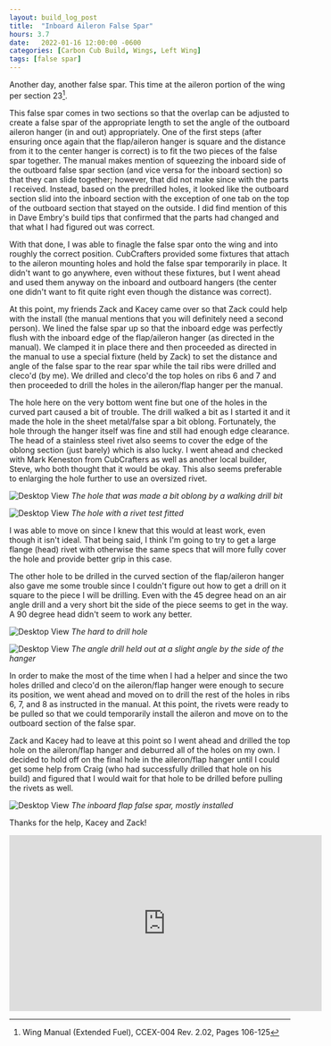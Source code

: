```yaml
---
layout: build_log_post
title:  "Inboard Aileron False Spar"
hours: 3.7
date:   2022-01-16 12:00:00 -0600
categories: [Carbon Cub Build, Wings, Left Wing]
tags: [false spar]
---
```


Another day, another false spar. This time at the aileron portion of the wing per section 23[^section-23-ref].

This false spar comes in two sections so that the overlap can be adjusted to create a false spar of the appropriate length to set the angle of the outboard aileron hanger (in and out) appropriately. One of the first steps (after ensuring once again that the flap/aileron hanger is square and the distance from it to the center hanger is correct) is to fit the two pieces of the false spar together. The manual makes mention of squeezing the inboard side of the outboard false spar section (and vice versa for the inboard section) so that they can slide together; however, that did not make since with the parts I received. Instead, based on the predrilled holes, it looked like the outboard section slid into the inboard section with the exception of one tab on the top of the outboard section that stayed on the outside. I did find mention of this in Dave Embry's build tips that confirmed that the parts had changed and that what I had figured out was correct.

With that done, I was able to finagle the false spar onto the wing and into roughly the correct position. CubCrafters provided some fixtures that attach to the aileron mounting holes and hold the false spar temporarily in place. It didn't want to go anywhere, even without these fixtures, but I went ahead and used them anyway on the inboard and outboard hangers (the center one didn't want to fit quite right even though the distance was correct).

At this point, my friends Zack and Kacey came over so that Zack could help with the install (the manual mentions that you will definitely need a second person). We lined the false spar up so that the inboard edge was perfectly flush with the inboard edge of the flap/aileron hanger (as directed in the manual). We clamped it in place there and then proceeded as directed in the manual to use a special fixture (held by Zack) to set the distance and angle of the false spar to the rear spar while the tail ribs were drilled and cleco'd (by me). We drilled and cleco'd the top holes on ribs 6 and 7 and then proceeded to drill the holes in the aileron/flap hanger per the manual.

The hole here on the very bottom went fine but one of the holes in the curved part caused a bit of trouble. The drill walked a bit as I started it and it made the hole in the sheet metal/false spar a bit oblong. Fortunately, the hole through the hanger itself was fine and still had enough edge clearance. The head of a stainless steel rivet also seems to cover the edge of the oblong section (just barely) which is also lucky. I went ahead and checked with Mark Keneston from CubCrafters as well as another local builder, Steve, who both thought that it would be okay. This also seems preferable to enlarging the hole further to use an oversized rivet.

![Desktop View](/assets/img/posts/2022-01-16-inboard-aileron-false-spar/oblong_hole.jpg)
_The hole that was made a bit oblong by a walking drill bit_

![Desktop View](/assets/img/posts/2022-01-16-inboard-aileron-false-spar/oblong_hole_rivet.jpg)
_The hole with a rivet test fitted_

I was able to move on since I knew that this would at least work, even though it isn't ideal. That being said, I think I'm going to try to get a large flange (head) rivet with otherwise the same specs that will more fully cover the hole and provide better grip in this case.

The other hole to be drilled in the curved section of the flap/aileron hanger also gave me some trouble since I couldn't figure out how to get a drill on it square to the piece I will be drilling. Even with the 45 degree head on an air angle drill and a very short bit the side of the piece seems to get in the way. A 90 degree head didn't seem to work any better.

![Desktop View](/assets/img/posts/2022-01-16-inboard-aileron-false-spar/hard_to_drill_hole.jpg)
_The hard to drill hole_

![Desktop View](/assets/img/posts/2022-01-16-inboard-aileron-false-spar/drill_on_hole.jpg)
_The angle drill held out at a slight angle by the side of the hanger_

In order to make the most of the time when I had a helper and since the two holes drilled and cleco'd on the aileron/flap hanger were enough to secure its position, we went ahead and moved on to drill the rest of the holes in ribs 6, 7, and 8 as instructed in the manual. At this point, the rivets were ready to be pulled so that we could temporarily install the aileron and move on to the outboard section of the false spar.

Zack and Kacey had to leave at this point so I went ahead and drilled the top hole on the aileron/flap hanger and deburred all of the holes on my own. I decided to hold off on the final hole in the aileron/flap hanger until I could get some help from Craig (who had successfully drilled that hole on his build) and figured that I would wait for that hole to be drilled before pulling the rivets as well.

![Desktop View](/assets/img/posts/2022-01-16-inboard-aileron-false-spar/inboard_false_spar.jpg)
_The inboard flap false spar, mostly installed_

Thanks for the help, Kacey and Zack!

<iframe width="560" height="315" src="https://www.youtube.com/embed/ejfXqnOOIUQ" title="YouTube video player" frameborder="0" allow="accelerometer; autoplay; clipboard-write; encrypted-media; gyroscope; picture-in-picture" allowfullscreen></iframe>

[^section-23-ref]: Wing Manual (Extended Fuel), CCEX-004 Rev. 2.02, Pages 106-125